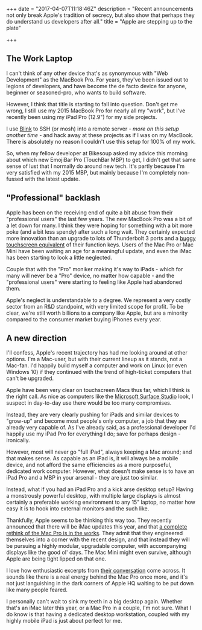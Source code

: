 +++
date = "2017-04-07T11:18:46Z"
description = "Recent announcements not only break Apple's tradition of secrecy, but also show that perhaps they do understand us developers after all."
title = "Apple are stepping up to the plate"

+++


## The Work Laptop

I can't think of any other device that's as synonymous with "Web Development" as the MacBook Pro. For years, they've been issued out to legions of developers, and have become the de facto device for anyone, beginner or seasoned-pro, who wants to build software.

However, I think that title is starting to fall into question. Don't get me wrong, I still use my 2015 MacBook Pro for nearly all my "work", but I've recently been using my iPad Pro (12.9") for my side projects.

I use [Blink](http://www.blink.sh) to SSH (or mosh) into a remote server - *more on this setup another time -* and hack away at these projects as if I was on my MacBook. There is absolutely no reason I couldn't use this setup for 100% of my work.

So, when my fellow developer at Bikesoup asked my advice this morning about which new EmojiBar Pro (TouchBar MBP) to get, I didn't get that same sense of lust that I normally do around new tech. It's partly because I'm very satisfied with my 2015 MBP, but mainly because I'm completely non-fussed with the latest update.

## "Professional" backlash

Apple has been on the receiving end of quite a bit abuse from their "professional users" the last few years. The new MacBook Pro was a bit of a let down for many. I think they were hoping for something with a bit more poke (and a bit less spendy) after such a long wait. They certainly expected more innovation than an upgrade to lots of Thunderbolt 3 ports and a [buggy touchscreen equivalent](http://bradfrost.com/blog/post/surviving-the-new-macbook-pro/) of their function keys. Users of the Mac Pro or Mac Mini have been waiting an age for a meaningful update, and even the iMac has been starting to look a little neglected.

Couple that with the "Pro" moniker making it's way to iPads - which for many will never be a "Pro" device, no matter how capable - and the "professional users" were starting to feeling like Apple had abandoned them.

Apple's neglect is understandable to a degree. We represent a very costly sector from an R&D standpoint, with very limited scope for profit. To be clear, we're still worth billions to a company like Apple, but are a minority compared to the consumer market buying iPhones every year.

## A new direction

I'll confess, Apple's recent trajectory has had me looking around at other options. I'm a Mac-user, but with their current lineup as it stands, not a Mac-fan. I'd happily build myself a computer and work on Linux (or even Windows 10) if they continued with the trend of high-ticket computers that can't be upgraded.

Apple have been very clear on touchscreen Macs thus far, which I think is the right call. As nice as computers like the
[Microsoft Surface Studio](https://www.youtube.com/watch?v=BzMLA8YIgG0) look, I suspect in day-to-day use there would be too many compromises.

Instead, they are very clearly pushing for iPads and similar devices to "grow-up" and become most people's only computer, a job that they are already very capable of. As I've already said, as a professional developer I'd happily use my iPad Pro for everything I do; save for perhaps design - ironically.

However, most will never go "full iPad", always keeping a Mac around; and that makes sense. As capable as an iPad is, it will always be a mobile device, and not afford the same efficiencies as a more purposeful, dedicated work computer. However, what doesn't make sense is to have an iPad Pro and a MBP in your arsenal - they are just too similar.

Instead, what if you had an iPad Pro and a kick arse desktop setup? Having a monstrously powerful desktop, with multiple large displays is almost certainly a preferable working environment to any 15" laptop, no matter how easy it is to hook into external monitors and the such like.

Thankfully, Apple seems to be thinking this way too. They recently announced that there will be iMac updates this year, and that [a complete rethink of the Mac Pro is in the works](http://daringfireball.net/2017/04/the_mac_pro_lives). They admit that they engineered themselves into a corner with the recent design, and that instead they will be pursuing a highly modular, upgradable computer, with accompanying displays like the good ol' days. The Mac Mini might even survive, although Apple are being tight lipped on that one.

I love how enthusiastic excerpts from [their conversation](http://daringfireball.net/2017/04/the_mac_pro_lives) come across. It sounds like there is a real energy behind the Mac Pro once more, and it's not just languishing in the dark corners of Apple HQ waiting to be put down like many people feared.

I personally can't wait to sink my teeth in a big desktop again. Whether that's an iMac later this year, or a Mac Pro in a couple, I'm not sure. What I do know is that having a dedicated desktop workstation, coupled with my highly mobile iPad is just about perfect for me.